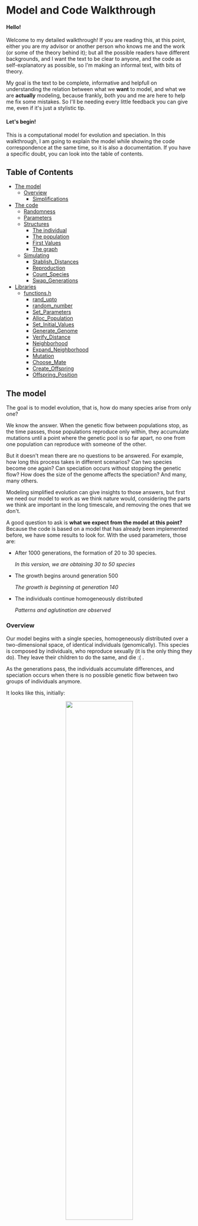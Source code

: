 
# Model and Code Walkthrough

#### Hello!

Welcome to my detailed walkthrough! If you are reading this, at this point, either you are my advisor or another person who knows me and the work (or some of the theory behind it); but all the possible readers have different backgrounds, and I want the text to be clear to anyone, and the code as self-explanatory as possible, so I'm making an informal text, with bits of theory.

My goal is the text to be complete, informative and helpfull on understanding the relation between what we **want** to model, and what we are **actually** modeling, because frankly, both you and me are here to help me fix some mistakes. So I'll be needing every little feedback you can give me, even if it's just a stylistic tip.

#### Let's begin!

This is a computational model for evolution and speciation. In this walkthrough, I am going to explain the model while showing the code correspondence at the same time, so it is also a documentation. If you have a specific doubt, you can look into the table of contents.

## Table of Contents
- [The model](#model)
	- [Overview](#Overview)
		- [Simplifications](#simplifications)
- [The code](#code)
	- [Randomness](#random)
	- [Parameters](#parameters)
	- [Structures](#structure)
		- [The individual](#individual)
		- [The population](#population)
		- [First Values](#alloc)
		- [The graph](#graph)
	- [Simulating](#simulation)
		- [Stablish_Distances](#stablish_distances)
		- [Reproduction](#reproduction)
		- [Count_Species](#count_species)
		- [Swap_Generations](#swap_generations)
- [Libraries](#libraries)
	- [functions.h](#functionsh)
		- [rand_upto](#rand_upto)
		- [random_number](#random_number)
		- [Set_Parameters](#set_parameters)
		- [Alloc_Population](#alloc_population)
		- [Set_Initial_Values](#set_initial_values)
		- [Generate_Genome](#generate_genome)
		- [Verify_Distance](#verify_distance)
		- [Neighborhood](#neighborhood)
		- [Expand_Neighborhood](#expand_neighborhood)
		- [Mutation](#mutation)
		- [Choose_Mate](#choose_mate)
		- [Create_Offspring](#create_offspring)
		- [Offspring_Position](#offspring_position)

## The model <a name="model"></a>

The goal is to model evolution, that is, how do many species arise from only one?

We know the answer. When the genetic flow between populations stop, as the time passes, those populations reproduce only within, they accumulate mutations until a point where the genetic pool is so far apart, no one from one population can reproduce with someone of the other.

But it doesn't mean there are no questions to be answered. For example, how long this process takes in different scenarios? Can two species become one again? Can speciation occurs without stopping the genetic flow? How does the size of the genome affects the speciation? And many, many others.

Modeling simplified evolution can give insights to those answers, but first we need our model to work as we think nature would, considering the parts we think are important in the long timescale, and removing the ones that we don't.

A good question to ask is **what we expect from the model at this point?** Because the code is based on a model that has already been implemented before, we have some results to look for. With the used parameters, those are:

- After 1000 generations, the formation of 20 to 30 species.

	_In this version, we are obtaining 30 to 50 species_

- The growth begins around generation 500

	_The growth is beginning at generation 140_

- The individuals continue homogeneously distributed

	_Patterns and aglutination are observed_

### Overview <a name="overview"></a>

Our model begins with a single species, homogeneously distributed over a two-dimensional space, of identical individuals (genomically). This species is composed by individuals, who reproduce sexually (it is the only thing they do). They leave their children to do the same, and die :( .

As the generations pass, the individuals accumulate differences, and speciation occurs when there is no possible genetic flow between two groups of individuals anymore.

It looks like this, initially:
<center>
<img src="./figs/firstDistribution.png" width="60%">


_it is not very homogeneus, and maybe that is a problem_
</center>

### Simplifications <a name="simplifications"></a>
Any model needs simplifications and assumptions. The goal is to have simplifications that maintain the model meaningful.

Ours are those:

1. The genomes are binary

	_If we use four bases, the program would take a lot longer to process. But alternatively the genomes can be seen as if the 0 and 1 are indicators of absence or presence of a certain alele for a gene_

2. The individuals are hermaphrodites (not asexual, because they reproduce sexually)

	_There's not much "loss" here, as a lot of populations have hermaphrodites individuals who reproduce sexually. An example is the angiosperms plants_

3. The generations don't overlap (there are only couples from the same generation)

	_This is also not absurd to assume. Just consider the parents don't live enough to reproduce with the younger generation_

4. There is no fitness, no one has advantage or disadvantage (it is a neutral model)

 _This is not a simplification, but a view of biology. The Neutral Theory of Biodiversity states that the majority of the mutations that occur are not good of bad for the individual, but neutral. In larger timescales, that means fitness effects can be taken out of the equation_

5. The population is stable, it doesn't grow or shrink much

	_This simplification could be considered as the space limit_

7. Two individuals can be in the same spot
6. The space is a toroid, the margins touch. Like this

<center>
<img src="./figs/toroid.png" width="40%">
</center>

## Code <a name="code"></a>
The code is structured as this
```bash
main.c
	functions.h
		graph.h
		linkedlist.h
```

The "main" keeps the skeleton of the code, while the functions' library keep the stuffing. To make those stuffing parts, I built two libraries, one to work with graphs, and other one to use linked lists. They are included in functions.h.
```c
//in functions.h
#include <stdio.h>
#include <stdlib.h>
#include <time.h>
#include "graph.h"
#include "linkedlist.h"
#include <gsl_randist.h>
#include <gsl_rng.h>

//in main.c
#include "functions.h"
```
So that way, the libraries declared in functions.h can be used in main.c. I will not expose the full graph.h and linkedlist.h code here, but I tested them.

It is also necessary to initialize a global variable to use with the gsl library.

```c
//in functions.h
const gsl_rng *GLOBAL_RNG;
```

 The main file will appear in order, so every code part beginning with "//main" in this file, is exactly in the same order as it appears in the main section. We cannot apply the same method for presenting the functions' library, because the same function can be used more than once. The most complicated parts of the functions library will be presented, and the rest is docummented in the last section.

To initialize the code, because c is a typed language, we need to declare the variables what we are using
```c
//in main.c
int main(){...
//...
	int i, j, l, number_species;
	Population progenitors, offspring;
	Graph G;
	Parameters info;
	unsigned int sample;

  GLOBAL_RNG = gsl_rng_alloc(gsl_rng_taus);
	...}
```
Those structures are explained in the sections bellow.

### Randomness <a name="random"></a>
To keep the model neutral, we need to use randomness to choose some values. To do that, we are using the c pseudo-random number generator, rand(). Beggining from one specific value, rand() returns the same "random numbers" in the same order. So, to test the model, we can seed a fixed value.(_Maybe it would be better using a more powerfull random number generator_)
```c
//in main, fixed seed
srand (1);
//other possibility, variable seed
srand (time (NULL));
```
The functions I am currently using to produce random numbers are one based on rand(), or rand() itself. It generates a integer between 0 and RAND_MAX (the maximum value an integer can have).

To achieve an integer between 0 and a value, we can use this function that generates an integer up to n.
```c
int rand_upto (int n){}
```

When we need a random number between 0 and 1, we use

```c
float random_number(){}
```

In this version, in reproduction, we need the result of a poisson distribution. To get this value, we use the poisson function of the GNU Scientific Library.

```c
float poisson (float mu) 
{
	return (gsl_ran_poisson(GLOBAL_RNG, mu));
}
```

Just passing by to remember the functions are docummented in the last section.

### Parameters <a name="parameters"></a>
To begin the simulation, we have to tell the program what we want it to simulate, so in the main file we create an structure called Parameters, and set the initial values we want to
```c
//in main
info = Set_Parameters();
```

 This structure "Parametes" is used to easily pass the values between functions. The names of the parameters are very instructive.

```c
//in functions.h
typedef struct
	{
		int number_individuals;
		int individual_vector_size;
		int population_size;
		int genome_size;
		int reproductive_distance;
		int number_generations;
		int neighbors;
		float lattice_width;
		float lattice_lenght;
		float radius;
	} parameters;

	typedef parameters * Parameters;
```
These parameters can be manually set to the desired values. To make simulation and tests, we are using the following:

<a name="set_parameters"></a>
```c
//in functions.h
Parameters Set_Parameters ()
{
	Parameters info;

	info = (Parameters) malloc (sizeof (parameters));

	info->number_individuals     = 1000;
	info->population_size        = 1000;
	info->reproductive_distance  = 7;
	info->genome_size            = 150;
	info->number_generations     = 1000;
	info->lattice_lenght         = 100;
	info->lattice_width          = 100;
	info->radius                 = 5;
	info->individual_vector_size = (int)(info->number_individuals * 1.2);;
	info->neighbors              = (int)(0.6*info->radius*info->radius*3.14159*info->number_individuals) / (info->lattice_lenght * info->lattice_width);;

	return info;
}
```
First, the structure info is allocated dynamically, and then the values are set. It returns a "Parameters" structure. The hideous calculation for the neighborhood corresponds to an integer representing 60% of the average density of the system. In this case, the value is 2.

- **number_individuals**: system's carry capacity
- **population_size**: keeps the actual size of the focal population
- **individual_vector_size**: the size of the allocated population. It is bigger than the carry capacity so the population can float
- **reproductive_distance**: the maximum number of differences between two genomes of different individuals so they can reproduce
- **genome_size**: The size of their genetic code (fixed)
- **number_generations**: how long will the simulation last, in steps of time
- **lattice_lenght** and **lattice_width**: dimensions for the space
- **radius**: the distance an individual can look for mates

### Structures <a name="structures"></a>

#### The individual <a name="individual"></a>

An individual has the following structure.

```c
//in functions.h
typedef struct
	{
		int* genome;
		int species;
		float x;
		float y;
		List neighborhood;
	} individual;

	typedef individual * Individual;
```
It has a binary genome, with the parameterized size, an indicatior of which species it belo//in functions.h
ngs, it's coordinates in space and a list of possible mates, those who are geneticaly compatible AND inside it's range (the radius).

#### The population <a name="population"></a>
A population is just a vector of individuals.
```c
//in functions.h
	typedef Individual * Population;
```
Inside the model, there are only two populations at a time. In the following code, we declare and allocate this structures.

```c
//in main.c
Population progenitors;
Population offspring;

progenitors = Alloc_Population (info);
offspring = Alloc_Population (info);
```

#### Set first values<a name="alloc"></a>
Now we have the population vectors, with empty individuals structures in it. For each individual in the vector of the population we have to alloc their "internal structures" and set values to the generation 0, that is allocated as the first "progenitors"

<a name="set_initial_values"></a>
```c
	//in functions.h
	void Set_Initial_Values (Population progenitors, Parameters info)
	{
		int i, j;
		int* first_genome;

    	first_genome = Generate_Genome(info->genome_size);

    	for (i = 0; i < info->individual_vector_size; i++) {
    		for (j = 0; j < info->genome_size; j++) {
	        progenitors[i]->genome[j] = first_genome[j];
	    	}
    	}

    	for (i = 0; i < info->number_individuals; i++) {
	      progenitors[i]->x = random_number() * info->lattice_width;
	      progenitors[i]->y = random_number() * info->lattice_lenght;
	    }

	    free (first_genome);
	}
```
This function receives a Population, a Parametes structure and fills the information of the genome, copying the same one to each individual. Then, it sorts a spot for this individual. To generate this genome, we call the following function

<a name="generate_genome"></a>
```c
//in functions.h
void Generate_Genome (int* first_genome, int genome_size)
{
	int i;

	first_genome = (int*) malloc (genome_size * sizeof(int));

	for (i = 0; i < genome_size; i++) {
		first_genome[i] = rand_upto(1);
	}
}
```
Generate_genome recieves a vector, and an integer corresponding to the vector's size. The genome is allocated. For each spot in the genome, it sorts a value between 0 and 1 with equal chance.

#### The graph <a name="graph"></a>
Now we have one population with individuals, that have a genome, coordinates and a species (and it's useful list of bootycalls). We know, at first, the individuals are identical, so we have **genetic flow** between all individuals. But further in time, the individuals accumulate diffences, and we have to find out the genetic flow of this population. How?

We construct a **graph**, where the dots corespond to individuals, and an arc exist between two dots if the two individuals are genetically compatible (independently of geography).

To make the correspondence between the graph and the individual, each dot has an index that is the same as the Population vector index of its corresponding individual.

As the generations pass, species connect and desconnect, as shown bellow (it can be seen forward or backward)

<center>

![](./figs/species.png)

</center>

In the image, each set of dots of the same color compose a species. As soon as genetic flow is stablished between a red and a yellow individual, they become the same species.

In graph theory, a subgraph that is not connected to anyone else, is a _**maximal connected component**_, as are the collection of dots of the same color and their arcs in the image above. That is what we are going to call a **species**.

In the code, because of the included library graph.h, we can easily manipulate and set a graph for each population.

```c
//in main
G = CreateGraph (info->individual_vector_size, info->number_individuals);
```
The graph is dynamical, it is created once and modified along with the generations. To acomplish this, it's structure has three values
```c
//in graphs.h
typedef struct {
  int V;
  int U;
  int A;
  int (**adj);
} graph;

typedef graph * Graph;
```
**A** is the number of arcs in the graph, **V** is the total of vertices available, and **U** is the number of used vertices. This way, the population can vary without having to create and destroy new graphs (because I tried implementing different graphs for different generations and I failed). In the next generation, if the population grows or shrinks, the U parameter will change and the graph also grows or shrinks.

### Simulating <a name="simulation"></a>
After initializing the values and creating our structure, we are going to take a look at the ACTUAL program.
```c
//in main
for (number_species = 0, i = 0; i < info->number_generations; i++) {
      printf("GENERATION: %d\n", i);
      Stablish_Distances (G, progenitors, info);
	  Reproduction (G, progenitors, offspring, info);
      number_species = Count_Species (G, progenitors);
      Swap_Generations (&progenitors, &offspring);
      printf("NUMBER OF SPECIES = %d\n", number_species);
  	}
```
You may say "WOW, just that little? Just four functions?", but we still have at least 200 lines of code to explore! Now we have the intricate part of the model (giving me headaches).

The prints keep track of the stage of the simulation, so we can see how it is going, but they make the program slower.

The "for" commant turn each generation i in a step of time in which those four functions will run. First, "Stablish_Distances" fills de graph with the progenitors's genetical relations. Then, the progenitors will reproduce among themselves, and their children will be put in the "offspring" population vector. We count how many species compose the progenitors population, and then swap the offspring and progenitors vectors, wich
can be interpreted as the progenitors dying and the offspring growing up to have its own children.

### Stablish_Distances <a name="stablish_distances"></a>

The function "Stablish_Distances" is redundant, and not at all at it's final state.

```c
//in functions.h
void Stablish_Distances (Graph G, Population individuals, Parameters info)
{
	int i, j, k, divergences, size_difference;

	G->U = info->population_size;

	for (i = 0; i < G->U; i++) {
		for (j = i + 1; j < G->U; j++) {
			divergences = 0;
			for (k = 0; k < info->genome_size; k++) {
				if (individuals[i]->genome[k] != individuals[j]->genome[k]) {
					divergences++;
				}
			}

			if (divergences <= info->reproductive_distance) {
				InsertArc (G, i, j, (info->genome_size - divergences));
			}
			else if (G->adj[i][j] != 0) {
				RemoveArc (G, i, j);
			}
		}
	}
	for (i = 0; i < G->U; i++) {
		RestartList (&individuals[i]->neighborhood);
		neighborhood (G, individuals, i, info, 0);
	}
}
```
The function receives a Graph G, a Population and the Parameters. It sets the number of needed vertices, setting G->U to the current population size. Then, it compares all the individuals in the population, looking for differences in their genome. If two individuals are sufficiently similar, an arc will be inserted between their vertices. If not, there will be no arc between them (if there were, in the previous population, this arc will be removed). Finally, it creates the list of possible partners in their range, freeing the previous list.

With this function, we have created a graph that contains comparative information between individuals, to be used further in the simulation.

_Even though this function is not perfect, It's there because it works, even if redundantly. We have bigger problems in the code, and optimizing this function comes after fixing those mistakes. The future plans for this part of the code is not to use a complete graph, because the only really important relations are the ones kept in the "neighborhood" list. To find out how many species can be used, we would implement an Union-Find algorithim, to find maximal connected components faster (explained further)._

#### Subfunctions

##### Neighborhood <a name="neighborhood"></a>

The neighborhood function used here is not part of the graph (yet). It needs a little more information to be created, that is, the distance from the focal individual. In this list, we keep only the individuals who are in the range of the focal (that is what I called a bootycall list).

```c
//in functions.h
void neighborhood (Graph G, Population progenitors, int focal, Parameters info, int increase)
{
	int mate;

	for (mate = 0; mate < (G->U); mate++) {
		if (G->adj[focal][mate] != 0 && Verify_Distance (progenitors, focal, mate, info, increase)){
			AddCellInOrder(&progenitors[focal]->neighborhood, mate);
		}
	}
}

```

The neighborhood function looks for everybody who is in the range of the focal, that is, everybody who is the same species as the focal and who is inside their range. Those mate-candidates are kept in a linked list (the ->neighborhood part of the struct).

**SUGESTION**
_A friend gave me a suggestion: first, to use a linked list graph, instead of a adjacency matrix one, and sort the linked lists by distance from the focal. It would affect the time taken to find out if two individuals are the same species (maybe that is not a problem, because they have a "->species" identifier), but it would simplify this function. What do you think? Let me know!_

##### Verify_Distance <a name="verify_distance"></a>

To find out if two individuals are in the range of one another should be simple, just comparing coordinates, right? WRONG! The space is toroid! So that is important to check out.

```c
//in functions.h
int Verify_Distance (Population progenitors, int focal, int mate, Parameters info, int increase)
{
	int x_compatible, y_compatible, x_out_left, x_out_right, y_out_up, y_out_down;

	y_compatible = 0;
	x_compatible = 0;

	x_out_left = 0;
	x_out_right = 0;
	y_out_up = 0;
	y_out_down = 0;

	/* If an individual ratio reaches an end of the lattice, it will look on the other side, because the lattice work as a toroid */
	if (progenitors[mate]->x <= progenitors[focal]->x + info->radius + increase && progenitors[mate]->x >= progenitors[focal]->x - info->radius + increase) {
		x_compatible = 1;
	}
	if (progenitors[mate]->y <= progenitors[focal]->y + info->radius + increase && progenitors[mate]->y >= progenitors[focal]->y - info->radius + increase) {
		y_compatible = 1;
	}

	if (!x_compatible) {
		if (progenitors[focal]->x + info->radius + increase > info->lattice_width) {
			x_out_right = progenitors[focal]->x + info->radius + increase - info->lattice_width;
			if (progenitors[mate]->x <= x_out_right) {
				x_compatible = 1;
			}
		}
		else if (progenitors[focal]->x - info->radius + increase < 0) {
			x_out_left = progenitors[focal]->x - info->radius + increase + info->lattice_width;
			if (progenitors[mate]->x >= x_out_left) {
				x_compatible = 1;
			}
		}
	}

	if (!y_compatible) {
		if (progenitors[focal]->y + info->radius + increase > info->lattice_lenght) {
			y_out_up = progenitors[focal]->y + info->radius + increase - info->lattice_lenght;
			if (progenitors[mate]->y <= y_out_up) {
				y_compatible = 1;
			}
		}
		else if (progenitors[focal]->y - info->radius + increase < 0) {
			y_out_down = progenitors[focal]->y - info->radius + increase + info->lattice_lenght;
			if (progenitors[mate]->y >= y_out_down) {
				y_compatible = 1;
			}
		}
	}

	if (x_compatible && y_compatible) return 1;
	else return 0;
}
```

This is a boolean function, it returns 1 if the individuals are in the range of one another, and 0 if they're not. It receives the names of the individuals to compare, the population and the parameters, and returns 0 or 1. First, it checks if they are obviously neighbors. If not, it still needs to check if they could be on the "other side" of the torus (if the radius range is outside the 100x100 latice, it has to reach the other side, and check there). If both the y and the x are in the focal's range, then the function returns 1.

### Reproduction <a name="reproduction"></a>

Now that we know the relationship between all the progenitors (which species they are) and have the graph keeping it, they will reproduce, creating the offspring population. 

```c
 //in functions.h
void Reproduction (Graph G, Population progenitors, Population offspring, Parameters info)
{ 	
	int focal, mate, other, i, n;
	double mu;
	unsigned int number_children; 
	int parent_population_size;

	i = 0;
	parent_population_size = info->population_size;

	mu = ((double) info->number_individuals) / (parent_population_size);

	for (focal = 0; focal < (G->U); focal++) {
		number_children = poisson(mu);
		for (n = 0; n < number_children; n++) {
			mate = Choose_Mate (G, focal, progenitors, info);
			if (mate != -1) {
				Create_Offspring (progenitors, offspring, i, focal, mate, info);
				i++;
			}
		}
		if (number_children > 0) 
			info->population_size += (number_children - 1);
		else {
			info->population_size --;
		}
	}
}
```
The function for Reproduction receives two population vectors and the information about them, that is, the graph, and the Parameters. First of all, it verifies if the population is below its carry capacity. If yes, it gives a chance for individuals with low density to reproduce first. That can be biologicaly interpreted as if they have more food available, and so they can reproduce again. Then, for every individual in the population, it will have a chance at reproduction, with some chance of death. If they die, the "mate" variable will have value -1, and then the chance to reproduce will be given to some neighbor of the deceased. Twice. The offspring will only be created if we have both parents chosen.

_This function is terrible, and it's not functioning as it should be. Another solution will soon be given, where we use the poisson distribution to sort the number of children an individual will have, and keep the mean value of children 1. Theoreticaly, it makes more sense, and the results should be similar_

The function "Verify_Neighborhood" just returns the number of possible partners in its range an individual has, because it is a headed linked list, and the head keeps the size of the list.

#### Subfunctions

##### Choose_Mate <a name="choose_mate"></a>

The function "Choose_Mate" sorts one of those neighbors out:
```c
//in functions.h
int Choose_Mate (Graph G, int focal, Population progenitors, Parameters info)
{
	int j, i, neighbors, expand, radius_increase, radius, mate;
	List p;
	List bigger_neighborhood;

	mate = -1;
	radius_increase = 0;

	bigger_neighborhood = CreateHeadedList ();

	while (radius_increase <= 3 && mate == -1) {
		if (radius_increase > 0) {
			expand_neighborhood (G, bigger_neighborhood, progenitors, focal, info, radius_increase);
		}

		neighbors = Verify_Neighborhood (progenitors[focal]->neighborhood);
		expand = Verify_Neighborhood (bigger_neighborhood);

		if (neighbors + expand) {
			i = rand_upto(neighbors + expand); //add 1?
			
			if (i <= neighbors) {
				for (j = 0, p = progenitors[focal]->neighborhood->next; p != NULL && j < i; p = p->next, j++);
			}
			else {
				i -= neighbors;
				for (j = 0, p = bigger_neighborhood->next; p != NULL && j < i; p = p->next, j++);	
			}

			if (j == i && p != NULL) {
				mate = p->info;
			} 
			else mate = -1;
		}

		else mate = -1;

		if (mate == -1) {
			radius += 1;
			radius_increase += 1;
		}

	}
	DestroyList (&bigger_neighborhood);
	
	return mate;
}
```

This function is long and it took me a while to figure it out. It receives the graph, the "name" of the focal individual that is looking for a mate, the population and the parameters. The focal first will look around him in his range, that is, in its "neighborhood" list, described in the previous section. If there are no neighbors in its range, it will look a little further: it expands it's range in 1 unit of space (reminder: the space is 100.000 square units of space). The extra neighbors are kept in another linked list, the "bigger_neighborhood" list. If there are still no possible partners, it will expand range again, and once more if necessary. Each time it expands neighborhood, the "bigger_neighborhood" list grows.

Once it has the list of possible partners, it sorts a number from 0 to the number of possible partners, and a walk through the list chooses who is THE ONE. To finnish, the "bigger_neighborhood" is destroyed. 

<a name="expand_neighborhood"></a>

The function "expand_neighborhood" looks like the function "neighborhood"

```c
//in functions.h
void expand_neighborhood (Graph G, List bigger_neighborhood, Population progenitors, int focal, Parameters info, int increase)
{
	int mate;

	for (mate = 0; mate < (G->U); mate++) {
		if (G->adj[focal][mate] != 0 && Verify_Distance (progenitors, focal, mate, info, increase)) {
			if (!Verify_Distance (progenitors, focal, mate, info, increase - 1)) {
				AddCellInOrder(&bigger_neighborhood, mate);
			}
		}
	}
}
```
But it only adds a possible mate to the list if it wasn't previously added. We only want to know if this individual is in the "added" space, so if it was in the previous considered space, it is not addded. We could also check if it was already on the list.

Back to the reproduction, after choosing a mate, we ...

##### Create_Offspring <a name="create_offspring"></a>

```c
//in functions.h
void Create_Offspring (Population progenitors, Population offspring, int baby, int focal, int mate, Parameters info)
{
  int i;
	
	Offspring_Position(progenitors, offspring, baby, focal, info);

	for (i = 0; i < info->genome_size; i++) {
		if (progenitors[focal]->genome[i] != progenitors[mate]->genome[i]) {
			if (rand_upto(1) == 1) {
				offspring[baby]->genome[i] = progenitors[mate]->genome[i];
			}
			else {
				offspring[baby]->genome[i] = progenitors[focal]->genome[i];
			}
		}
		else {
			offspring[baby]->genome[i] = progenitors[mate]->genome[i];
		}
	}

	for (i = 0; i < info->genome_size; i++) {
		if (random_number() <= 0.00025) {
			mutation (offspring, baby, i);
		}
	}
}
```
This function recieves two populations, the progenitors and offspring, and the address (or name, whatever) to the focal, mate, and baby in the populations, and the parameters. It first decides where in the lattice the baby will be (again, reminder, it is a "paralel" lattice, the generations do not interact). Then, it fills out the structure of the new individual: the genome, choosing with 50/50 chance between the parents each loci, and then adding mutation. Each loci has 0,025% chance of being flipped (if its 1, it becomes 0, and vice versa). The rest of tge stucture will be filled with the graph.

The last function I need to present is how I choose the position of the offspring

##### Offspring_Position <a name="offspring_position"></a>

```c
//in functions.h
void Offspring_Position (Population progenitors, Population offspring, int baby, int focal, Parameters info)
{
	float movement_x, movement_y;

	movement_x = movement_y = 0;

	offspring[baby]->x = progenitors[focal]->x;
	offspring[baby]->y = progenitors[focal]->y;

	if (random_number() <= 0.01) {
		movement_y = (random_number()*2 - 1) * info->radius;
		movement_x = (random_number()*2 - 1) * info->radius;

		/* If an individual moves out of the lattice, it will reapear in the other side, because the lattice work as a toroid */
		if (offspring[baby]->x + movement_x <= info->lattice_width && progenitors[focal]->x + movement_x >= 0)
	  		offspring[baby]->x += movement_x;

		else if (progenitors[focal]->x + movement_x > info->lattice_width)
			offspring[baby]->x = offspring[baby]->x + movement_x - info->lattice_width;

		else if (progenitors[focal]->x + movement_x < 0)
			offspring[baby]->x = offspring[baby]->x + movement_x + info->lattice_width;

		if (progenitors[focal]->y + movement_y <= info->lattice_lenght && progenitors[focal]->y + movement_y >= 0)
	  	offspring[baby]->y = offspring[baby]->y + movement_y;

		else if (progenitors[focal]->y + movement_y > info->lattice_lenght)
			offspring[baby]->y = offspring[baby]->y + movement_y - info->lattice_lenght;

		else if (progenitors[focal]->y + movement_y < 0)
			offspring[baby]->y = offspring[baby]->y + movement_y + info->lattice_lenght;
	}
}
```
With 99% chance, the baby will be in the exact same spot as the focal parent. But it can move with 1% chance. If it moves, the principle is the same as in "Verify_Distance", we have to check if the new position is inside the lattice.

After reproduction, we have two populations, the progenitors and the offspring.

### Count_Species <a name="count_species"></a>

To count how many species we have on the progenitors population, we will use the graph, and analise how many **maximal connected components** there are. For this, we use **depth-first search**.

```c
//in functions.h
int Count_Species (Graph G, Population individuals)
{
	int counter;

	DepthFirstSearch (G, &counter, individuals);

	return counter;
}
```
It just calls the modified Depht-First Search

```c
//in functions.h
void DepthFirstSearch (Graph G, int* counter_adress, Population individuals)
{
  int i;
  int* parent;

  parent = (int*) malloc ((G->U) * sizeof (int));
  for (i = 0; i < (G->U); i++) {
    parent[i] = -1;
  }

  (*counter_adress) = 0;

  for (i = 0; i < (G->U); i++) {
    if (parent[i] == -1) {
      parent[i] = -2;
      individuals[i]->species = (*counter_adress);
      DSFvisit (G, i, parent, individuals, (*counter_adress));
      (*counter_adress)++;
    }
  }
  free (parent);
}

void DSFvisit (Graph G, Vertix v, int* parent, Population individuals, int species)
{
  int i;

  for (i = 0; i < (G->U); i++) {
    if (G->adj[v][i] != 0 && parent[i] == -1) {
      parent[i] = v;
      individuals[i]->species = species;
      DSFvisit (G, i, parent, individuals, species);
    }
  }
}
```

This pair of functions uses recursion to find maximal connected components on this graph. It also assigns the "species" item to the progenitors.

### Swap_Generations <a name="swap_generations"></a>

After all this, our progenitors will die, because that's the circle of life. On the bright side, the offspring will become progenitors! Computationaly, creating all the structures again would be costy. We recicle the vectors, just swaping the populations pointers. All the content of "offspring" will be overwritten in the next iteration.

```c
//in functions.h
void Swap_Generations (Population* progenitors_pointer, Population* offspring_pointer)
{
	Population helper;

	helper = (*progenitors_pointer);
	(*progenitors_pointer) = (*offspring_pointer);
	(*offspring_pointer) = helper;
}
```

Then, [repeat](#simulation).


### Finnishing
After finnishing all the simulation, we need to free the stack.
```c
//in main
DestroiGraph(G);
Free_Population (progenitors);
Free_Population (offspring);
free (info);
```
There has to be the same numbers of alloc and free, and finnish the program.
```c
//in main
return 0;
```

## Final Considerations

If you are still reading, ~~congratulations~~ thank you very much! The text and the code are in construction, so email me any tips, errors or doubts at irina.lerner@usp.br or iri.lerner@gmail.com. You can also clone this file, commit your suggestions and create a pull request!

The following section is for documentation.

## Libraries <a name="libraries"></a>

### functions.h <a name="functionsh"></a>
<a name="rand_upto"></a>

The next function receives an integer and returns a random integer between 0 and n.

```c
int rand_upto (int n) {
		return (rand() / (RAND_MAX / n + 1));
	}
```


<a name="random_number"></a>

The function random_number returns a random float between 0 and 1 when called. _Should I make it a double?_

```c
float random_number() {
		return((float)rand() / ((float)RAND_MAX + 1));
	}
```

<a name="alloc_population"></a>
The function Alloc_Population receives a Parameters structure and returns a Population. It generates space in memory for all the parts of each individual in the vector Population.

```c
Population Alloc_Population (Parameters info)
{
	Population individuals;
	int i, j;

	individuals  = (Population) malloc (info->individual_vector_size * sizeof (Individual));

	for (i = 0; i < info->individual_vector_size; i++) {
		individuals[i] = (Individual) malloc (sizeof (individual));
		individuals[i]->genome = (int*) malloc(info->genome_size * sizeof (int));
		individuals[i]->neighborhood = CreateHeadedList ();
	}

	return individuals;
}
```

<a name="verify_neighborhood"></a>

```c
int Verify_Neighborhood (List neighborhood)
{
	return (-(neighborhood->info + 1));
}
```
The head value of an empty list is -1. As the list grows, we subtract the number of items in the list. So if the list is empty, it returns 0, and if it has members, it returns the number of members. I've done it like this so I won't have to use another library for headed linked lists. It works because I'm adding to the list in order, and the only negative value (the head) will always appear first. 


<a name="mutation"></a>

```c
void mutation (Population offspring, int baby, int mutation)
{
	if (offspring[baby]->genome[mutation] == 1) {
		offspring[baby]->genome[mutation] = 0;
	}
	else {
		offspring[baby]->genome[mutation] = 1;
	}
}
```
This function flips the bit at the "mutation" spot in the genome of the baby.